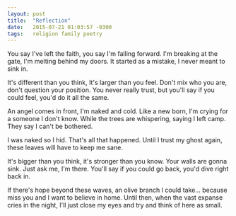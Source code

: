 ```yaml
---
layout: post
title:  "Reflection"
date:   2015-07-21 01:03:57 -0300
tags:   religion family poetry
---
```


You say I've left the faith, you say I'm falling forward. I'm breaking at the gate, I'm melting behind my doors. It started as a mistake, I never meant to sink in.

It's different than you think, It's larger than you feel. Don't mix who you are, don't question your position. You never really trust, but you'll say if you could feel, you'd do it all the same.

An angel comes in front, I'm naked and cold. Like a new born, I'm crying for a someone I don't know. While the trees are whispering, saying I left camp. They say I can't be bothered.

I was naked so I hid. That's all that happened. Until I trust my ghost again, these leaves will have to keep me sane.

It's bigger than you think, it's stronger than you know. Your walls are gonna sink. Just ask me, I'm there. You'll say if you could go back, you'd dive right back in.

If there's hope beyond these waves, an olive branch I could take... because miss you and I want to believe in home. Until then, when the vast expanse cries in the night, I'll just close my eyes and try and think of here as small.
